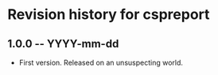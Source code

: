 # Revision history for cspreport

## 1.0.0  -- YYYY-mm-dd

* First version. Released on an unsuspecting world.
